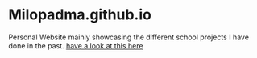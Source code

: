 # Milopadma.github.io
Personal Website mainly showcasing the different school projects I have done in the past.
[have a look at this here](https://milopadma.github.io/)
